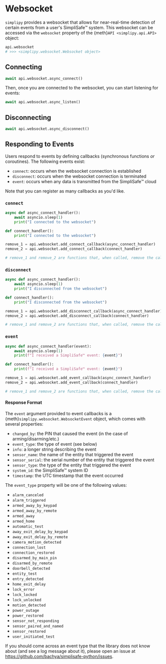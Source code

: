 # Websocket

`simplipy` provides a websocket that allows for near-real-time detection of certain
events from a user's SimpliSafe™ system. This websocket can be accessed via the
`websocket` property of the {meth}`API <simplipy.api.API>` object:

```python
api.websocket
# >>> <simplipy.websocket.Websocket object>
```

## Connecting

```python
await api.websocket.async_connect()
```

Then, once you are connected to the websocket, you can start listening for events:

```python
await api.websocket.async_listen()
```

## Disconnecting

```python
await api.websocket.async_disconnect()
```

## Responding to Events

Users respond to events by defining callbacks (synchronous functions *or* coroutines).
The following events exist:

- `connect`: occurs when the websocket connection is established
- `disconnect`: occurs when the websocket connection is terminated
- `event`: occurs when any data is transmitted from the SimpliSafe™ cloud

Note that you can register as many callbacks as you'd like.

### `connect`

```python
async def async_connect_handler():
    await asyncio.sleep(1)
    print("I connected to the websocket")

def connect_handler():
    print("I connected to the websocket")

remove_1 = api.websocket.add_connect_callback(async_connect_handler)
remove_2 = api.websocket.add_connect_callback(connect_handler)

# remove_1 and remove_2 are functions that, when called, remove the callback.
```

### `disconnect`

```python
async def async_connect_handler():
    await asyncio.sleep(1)
    print("I disconnected from the websocket")

def connect_handler():
    print("I disconnected from the websocket")

remove_1 = api.websocket.add_disconnect_callback(async_connect_handler)
remove_2 = api.websocket.add_disconnect_callback(connect_handler)

# remove_1 and remove_2 are functions that, when called, remove the callback.
```

### `event`

```python
async def async_connect_handler(event):
    await asyncio.sleep(1)
    print(f"I received a SimpliSafe™ event: {event}")

def connect_handler():
    print(f"I received a SimpliSafe™ event: {event}")

remove_1 = api.websocket.add_event_callback(async_connect_handler)
remove_2 = api.websocket.add_event_callback(connect_handler)

# remove_1 and remove_2 are functions that, when called, remove the callback.
```

#### Response Format

The `event` argument provided to event callbacks is a
{meth}`simplipy.websocket.WebsocketEvent` object, which comes with several properties:

- `changed_by`: the PIN that caused the event (in the case of arming/disarming/etc.)
- `event_type`: the type of event (see below)
- `info`: a longer string describing the event
- `sensor_name`: the name of the entity that triggered the event
- `sensor_serial`: the serial number of the entity that triggered the event
- `sensor_type`: the type of the entity that triggered the event
- `system_id`: the SimpliSafe™ system ID
- `timestamp`: the UTC timestamp that the event occurred

The `event_type` property will be one of the following values:

- `alarm_canceled`
- `alarm_triggered`
- `armed_away_by_keypad`
- `armed_away_by_remote`
- `armed_away`
- `armed_home`
- `automatic_test`
- `away_exit_delay_by_keypad`
- `away_exit_delay_by_remote`
- `camera_motion_detected`
- `connection_lost`
- `connection_restored`
- `disarmed_by_main_pin`
- `disarmed_by_remote`
- `doorbell_detected`
- `entity_test`
- `entry_detected`
- `home_exit_delay`
- `lock_error`
- `lock_locked`
- `lock_unlocked`
- `motion_detected`
- `power_outage`
- `power_restored`
- `sensor_not_responding`
- `sensor_paired_and_named`
- `sensor_restored`
- `user_initiated_test`

If you should come across an event type that the library does not know about (and see
a log message about it), please open an issue at
<https://github.com/bachya/simplisafe-python/issues>.
